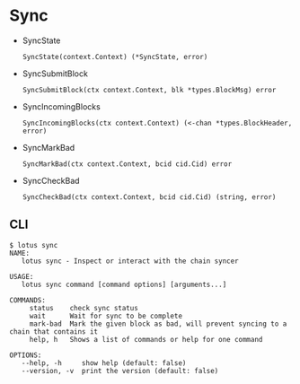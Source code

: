 # Sync

* SyncState

  `SyncState(context.Context) (*SyncState, error)`

* SyncSubmitBlock

  `SyncSubmitBlock(ctx context.Context, blk *types.BlockMsg) error`

* SyncIncomingBlocks

  `SyncIncomingBlocks(ctx context.Context) (<-chan *types.BlockHeader, error)`

* SyncMarkBad

  `SyncMarkBad(ctx context.Context, bcid cid.Cid) error`

* SyncCheckBad

  `SyncCheckBad(ctx context.Context, bcid cid.Cid) (string, error)`

## CLI

```
$ lotus sync
NAME:
   lotus sync - Inspect or interact with the chain syncer

USAGE:
   lotus sync command [command options] [arguments...]

COMMANDS:
     status    check sync status
     wait      Wait for sync to be complete
     mark-bad  Mark the given block as bad, will prevent syncing to a chain that contains it
     help, h   Shows a list of commands or help for one command

OPTIONS:
   --help, -h     show help (default: false)
   --version, -v  print the version (default: false)
```
